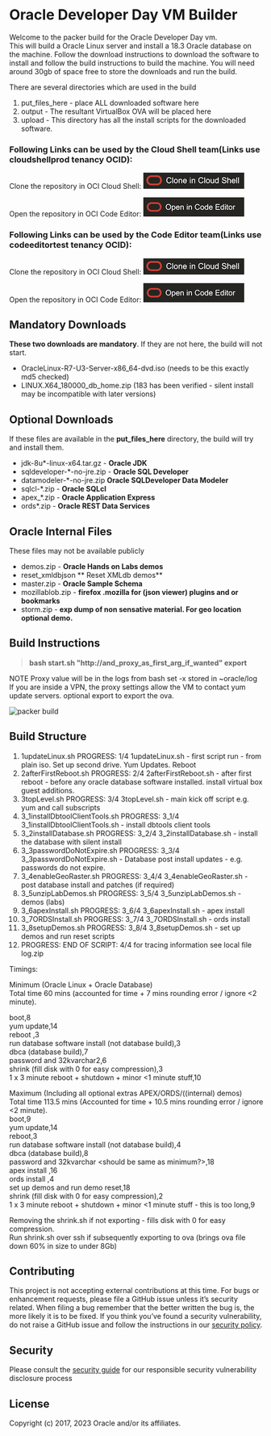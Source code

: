 Oracle Developer Day VM Builder
===============================

Welcome to the packer build for the Oracle Developer Day vm.  
This will build a Oracle Linux server and install a 18.3 Oracle database on the machine.  Follow the download instructions to download the software to install and follow the build instructions to build the machine.  You will need around 30gb of space free to store the downloads and run the build.

There are several directories which are used in the build

1. put_files_here - place ALL downloaded software here
2. output - The resultant VirtualBox OVA will be placed here
3. upload - This directory has all the install scripts for the downloaded software.  

### Following Links can be used by the Cloud Shell team(Links use cloudshellprod tenancy OCID): 

Clone the repository in OCI Cloud Shell: [![Clone in Cloud Shell](https://github.com/hyddel/db-appdev-vm/blob/master/ccl-csh-mac-resize.png?raw=true)](https://cloud.oracle.com/?region=us-ashburn-1&tenant=bmc_operator_access&provider=ocna-saml&override_tenant=ocid1.tenancy.oc1..aaaaaaaaeeoir4cprugelsuudhi2dn2is6lhj3tmgikznlp4b7tlu6h2rkiq&cs_repo_url=https://github.com/oracle-samples/db-appdev-vm.git&cs_readme_path=README.md&cs_branch=master&cs_initscript_path=start.sh)


Open the repository in OCI Code Editor: [![Open in Code Editor](https://github.com/hyddel/db-appdev-vm/blob/master/ccl-ce-mac-resize.png?raw=true)](https://cloud.oracle.com/?region=us-ashburn-1&tenant=bmc_operator_access&provider=ocna-saml&override_tenant=ocid1.tenancy.oc1..aaaaaaaaeeoir4cprugelsuudhi2dn2is6lhj3tmgikznlp4b7tlu6h2rkiq&cs_repo_url=https://github.com/oracle-samples/db-appdev-vm.git&cs_open_ce=true&cs_readme_path=README.md&cs_branch=master&cs_initscript_path=start.sh)


### Following Links can be used by the Code Editor team(Links use codeeditortest tenancy OCID): 

Clone the repository in OCI Cloud Shell: [![Clone in Cloud Shell](https://github.com/hyddel/db-appdev-vm/blob/master/ccl-csh-mac-resize.png?raw=true)](https://cloud.oracle.com/?region=us-ashburn-1&tenant=bmc_operator_access&provider=ocna-saml&override_tenant=ocid1.tenancy.oc1..aaaaaaaasehucyhfk3e4vquynnpn5aiahxynizti7asmjyggghner5dfjl3q&cs_repo_url=https://github.com/oracle-samples/db-appdev-vm.git&cs_readme_path=README.md&cs_branch=master&cs_initscript_path=start.sh)


Open the repository in OCI Code Editor: [![Open in Code Editor](https://github.com/hyddel/db-appdev-vm/blob/master/ccl-ce-mac-resize.png?raw=true)](https://cloud.oracle.com/?region=us-ashburn-1&tenant=bmc_operator_access&provider=ocna-saml&override_tenant=ocid1.tenancy.oc1..aaaaaaaasehucyhfk3e4vquynnpn5aiahxynizti7asmjyggghner5dfjl3q&cs_repo_url=https://github.com/oracle-samples/db-appdev-vm.git&cs_open_ce=true&cs_readme_path=README.md&cs_branch=master&cs_initscript_path=start.sh)


Mandatory Downloads
-------------------
**These two downloads are mandatory**.  If they are not here, the build will not start.

* OracleLinux-R7-U3-Server-x86_64-dvd.iso (needs to be this exactly md5 checked)
* LINUX.X64_180000_db_home.zip (183 has been verified - silent install may be incompatible with later versions)

Optional Downloads
--------------
If these files are available in the **put_files_here** directory, the build will try and install them.  

* jdk-8u\*-linux-x64.tar.gz - **Oracle JDK**
* sqldeveloper-\*-no-jre.zip - **Oracle SQL Developer**
* datamodeler-\*-no-jre.zip **Oracle SQLDeveloper Data Modeler**
* sqlcl-\*.zip - **Oracle SQLcl**
* apex\_\*.zip - **Oracle Application Express** 
* ords\*.zip - **Oracle REST Data Services** 
 
Oracle Internal Files
---------------------
These files may not be available publicly

* demos.zip - **Oracle Hands on Labs demos**
* reset_xmldbjson ** Reset XMLdb demos**
* master.zip - **Oracle Sample Schema**
* mozillablob.zip - **firefox .mozilla for (json viewer) plugins and or bookmarks**
* storm.zip - **exp dump of non sensative material. For geo location optional demo.**

Build Instructions
------------------

>**bash start.sh "http://and_proxy_as_first_arg_if_wanted" export**

NOTE Proxy value will be in the logs from bash set -x stored in ~oracle/log 
If you are inside a VPN, the proxy settings allow the VM to contact yum
update servers. optional export to export the ova.

![packer build](images/packerbuild.png)

Build Structure
--------------------

1. 1updateLinux.sh PROGRESS: 1/4 1updateLinux.sh - first script run - from plain iso. Set up second drive. Yum Updates. Reboot
2. 2afterFirstReboot.sh  PROGRESS: 2/4 2afterFirstReboot.sh - after first reboot - before any oracle database software installed. install virtual box guest additions.
3. 3topLevel.sh PROGRESS: 3/4 3topLevel.sh - main kick off script e.g. yum and call subscripts
4. 3_1installDbtoolClientTools.sh PROGRESS: 3_1/4 3_1installDbtoolClientTools.sh - install dbtools client tools
5. 3_2installDatabase.sh PROGRESS: 3_2/4 3_2installDatabase.sh - install the database with silent install
6. 3_3passwordDoNotExpire.sh PROGRESS: 3_3/4 3_3passwordDoNotExpire.sh - Database post install updates - e.g. passwords do not expire.
7. 3_4enableGeoRaster.sh PROGRESS: 3_4/4 3_4enableGeoRaster.sh - post database install and patches (if required)
8. 3_5unzipLabDemos.sh PROGRESS: 3_5/4 3_5unzipLabDemos.sh - demos (labs)
9. 3_6apexInstall.sh PROGRESS: 3_6/4 3_6apexInstall.sh - apex install
10. 3_7ORDSInstall.sh PROGRESS: 3_7/4 3_7ORDSInstall.sh - ords install
11. 3_8setupDemos.sh PROGRESS: 3_8/4 3_8setupDemos.sh - set up demos and run reset scripts
12. PROGRESS: END OF SCRIPT: 4/4 for tracing information see local file log.zip

Timings:

Minimum (Oracle Linux + Oracle Database)  
Total time 60 mins (accounted for time + 7 mins rounding error / ignore <2 minute).  

boot,8  
yum update,14  
reboot ,3  
run database software install (not database build),3   
dbca (database build),7  
password and 32kvarchar2,6  
shrink (fill disk with 0 for easy compression),3  
1 x 3 minute reboot + shutdown + minor <1 minute stuff,10  

Maximum (Including all optional extras APEX/ORDS/((internal) demos)  
Total time 113.5 mins (Accounted for time + 10.5 mins rounding error / ignore <2 minute).  
boot,9  
yum update,14  
reboot,3  
run database software install (not database build),4  
dbca (database build),8  
password and 32kvarchar <should be same as minimum?>,18  
apex install ,16  
ords install ,4  
set up demos and run demo reset,18  
shrink (fill disk with 0 for easy compression),2  
1 x 3 minute reboot + shutdown + minor <1 minute stuff - this is too long,9  

Removing the shrink.sh if not exporting - fills disk with 0 for easy compression.  
Run shrink.sh over ssh if subsequently exporting to ova (brings ova file down 60% in size to under 8Gb)

## Contributing

This project is not accepting external contributions at this time. For bugs or enhancement requests, please file a GitHub issue unless it’s security related. When filing a bug remember that the better written the bug is, the more likely it is to be fixed. If you think you’ve found a security vulnerability, do not raise a GitHub issue and follow the instructions in our [security policy](./SECURITY.md).

## Security

Please consult the [security guide](./SECURITY.md) for our responsible security vulnerability disclosure process

## License

Copyright (c) 2017, 2023 Oracle and/or its affiliates.

